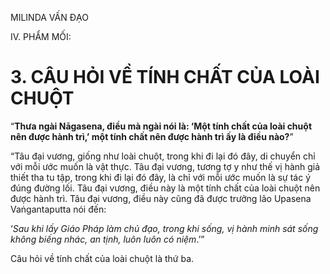 MILINDA VẤN ĐẠO

IV. PHẨM MỐI:

# 3. CÂU HỎI VỀ TÍNH CHẤT CỦA LOÀI CHUỘT

“**Thưa ngài Nāgasena, điều mà ngài nói là: ‘Một tính chất của loài chuột nên được hành trì,’ một tính chất nên được hành trì ấy là điều nào?**”

“Tâu đại vương, giống như loài chuột, trong khi đi lại đó đây, di chuyển chỉ với mỗi ước muốn là vật thực. Tâu đại vương, tương tợ y như thế vị hành giả thiết tha tu tập, trong khi đi lại đó đây, là chỉ với mỗi ước muốn là sự tác ý đúng đường lối. Tâu đại vương, điều này là một tính chất của loài chuột nên được hành trì. Tâu đại vương, điều này cũng đã được trưởng lão Upasena Vaṅgantaputta nói đến:

‘_Sau khi lấy Giáo Pháp làm chủ đạo, trong khi sống, vị hành minh sát sống không biếng nhác, an tịnh, luôn luôn có niệm_.’”

Câu hỏi về tính chất của loài chuột là thứ ba.
